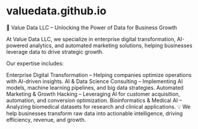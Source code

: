 # valuedata.github.io

📌 Value Data LLC – Unlocking the Power of Data for Business Growth

At Value Data LLC, we specialize in enterprise digital transformation, AI-powered analytics, and automated marketing solutions, helping businesses leverage data to drive strategic growth.

Our expertise includes:

Enterprise Digital Transformation – Helping companies optimize operations with AI-driven insights. 
AI & Data Science Consulting – Implementing AI models, machine learning pipelines, and big data strategies. 
Automated Marketing & Growth Hacking – Leveraging AI for customer acquisition, automation, and conversion optimization. 
Bioinformatics & Medical AI – Analyzing biomedical datasets for research and clinical applications. 
💡 We help businesses transform raw data into actionable intelligence, driving efficiency, revenue, and growth.
